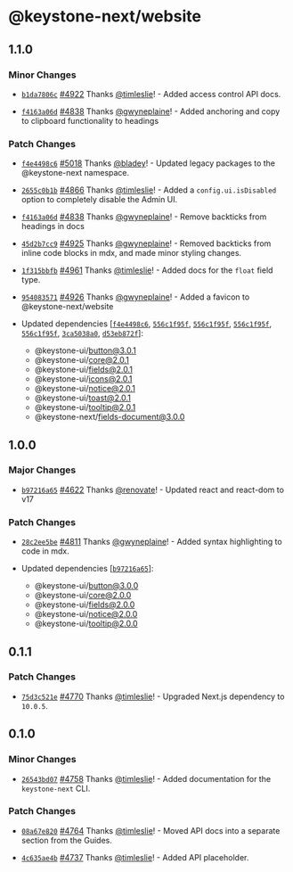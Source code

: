# @keystone-next/website

## 1.1.0

### Minor Changes

- [`b1da7806c`](https://github.com/keystonejs/keystone/commit/b1da7806c0e82f676de5bc51595069be71b86331) [#4922](https://github.com/keystonejs/keystone/pull/4922) Thanks [@timleslie](https://github.com/timleslie)! - Added access control API docs.

* [`f4163a06d`](https://github.com/keystonejs/keystone/commit/f4163a06d27fcb106a0159711010e0087eebc945) [#4838](https://github.com/keystonejs/keystone/pull/4838) Thanks [@gwyneplaine](https://github.com/gwyneplaine)! - Added anchoring and copy to clipboard functionality to headings

### Patch Changes

- [`f4e4498c6`](https://github.com/keystonejs/keystone/commit/f4e4498c6e4c7301288f23048f4aad3c492985c7) [#5018](https://github.com/keystonejs/keystone/pull/5018) Thanks [@bladey](https://github.com/bladey)! - Updated legacy packages to the @keystone-next namespace.

* [`2655c0b1b`](https://github.com/keystonejs/keystone/commit/2655c0b1bf714d80d46e1ff4e414b4bce474c23d) [#4866](https://github.com/keystonejs/keystone/pull/4866) Thanks [@timleslie](https://github.com/timleslie)! - Added a `config.ui.isDisabled` option to completely disable the Admin UI.

- [`f4163a06d`](https://github.com/keystonejs/keystone/commit/f4163a06d27fcb106a0159711010e0087eebc945) [#4838](https://github.com/keystonejs/keystone/pull/4838) Thanks [@gwyneplaine](https://github.com/gwyneplaine)! - Remove backticks from headings in docs

* [`45d2b7cc9`](https://github.com/keystonejs/keystone/commit/45d2b7cc9b56a73c68f424cffc5cf143dfc9caa9) [#4925](https://github.com/keystonejs/keystone/pull/4925) Thanks [@gwyneplaine](https://github.com/gwyneplaine)! - Removed backticks from inline code blocks in mdx, and made minor styling changes.

- [`1f315bbfb`](https://github.com/keystonejs/keystone/commit/1f315bbfb750d9570d7969aa0c9349e6a7d427e4) [#4961](https://github.com/keystonejs/keystone/pull/4961) Thanks [@timleslie](https://github.com/timleslie)! - Added docs for the `float` field type.

* [`954083571`](https://github.com/keystonejs/keystone/commit/954083571d8ca8c3b37deb8332f911c4cc755f89) [#4926](https://github.com/keystonejs/keystone/pull/4926) Thanks [@gwyneplaine](https://github.com/gwyneplaine)! - Added a favicon to @keystone-next/website

* Updated dependencies [[`f4e4498c6`](https://github.com/keystonejs/keystone/commit/f4e4498c6e4c7301288f23048f4aad3c492985c7), [`556c1f95f`](https://github.com/keystonejs/keystone/commit/556c1f95f287035493704d6f5d9744fd5e9774b6), [`556c1f95f`](https://github.com/keystonejs/keystone/commit/556c1f95f287035493704d6f5d9744fd5e9774b6), [`556c1f95f`](https://github.com/keystonejs/keystone/commit/556c1f95f287035493704d6f5d9744fd5e9774b6), [`556c1f95f`](https://github.com/keystonejs/keystone/commit/556c1f95f287035493704d6f5d9744fd5e9774b6), [`3ca5038a0`](https://github.com/keystonejs/keystone/commit/3ca5038a021105a7452f4e7a4641107caa4ffe3a), [`d53eb872f`](https://github.com/keystonejs/keystone/commit/d53eb872ffb0396fcdcae34c380acf9739c8ca5d)]:
  - @keystone-ui/button@3.0.1
  - @keystone-ui/core@2.0.1
  - @keystone-ui/fields@2.0.1
  - @keystone-ui/icons@2.0.1
  - @keystone-ui/notice@2.0.1
  - @keystone-ui/toast@2.0.1
  - @keystone-ui/tooltip@2.0.1
  - @keystone-next/fields-document@3.0.0

## 1.0.0

### Major Changes

- [`b97216a65`](https://github.com/keystonejs/keystone/commit/b97216a6526fffcca8232d86b115c28cb19587bf) [#4622](https://github.com/keystonejs/keystone/pull/4622) Thanks [@renovate](https://github.com/apps/renovate)! - Updated react and react-dom to v17

### Patch Changes

- [`28c2ee5be`](https://github.com/keystonejs/keystone/commit/28c2ee5bee5866c90c6f114e9120f57434f552fe) [#4811](https://github.com/keystonejs/keystone/pull/4811) Thanks [@gwyneplaine](https://github.com/gwyneplaine)! - Added syntax highlighting to code in mdx.

- Updated dependencies [[`b97216a65`](https://github.com/keystonejs/keystone/commit/b97216a6526fffcca8232d86b115c28cb19587bf)]:
  - @keystone-ui/button@3.0.0
  - @keystone-ui/core@2.0.0
  - @keystone-ui/fields@2.0.0
  - @keystone-ui/notice@2.0.0
  - @keystone-ui/tooltip@2.0.0

## 0.1.1

### Patch Changes

- [`75d3c521e`](https://github.com/keystonejs/keystone/commit/75d3c521e4f1f0a1eec9bc91319839a2afc000e0) [#4770](https://github.com/keystonejs/keystone/pull/4770) Thanks [@timleslie](https://github.com/timleslie)! - Upgraded Next.js dependency to `10.0.5`.

## 0.1.0

### Minor Changes

- [`26543bd07`](https://github.com/keystonejs/keystone/commit/26543bd0752c470e336d61644c14e6a5333f65c0) [#4758](https://github.com/keystonejs/keystone/pull/4758) Thanks [@timleslie](https://github.com/timleslie)! - Added documentation for the `keystone-next` CLI.

### Patch Changes

- [`08a67e820`](https://github.com/keystonejs/keystone/commit/08a67e820ff3f8ce22ba3fb57d1730202b18fddf) [#4764](https://github.com/keystonejs/keystone/pull/4764) Thanks [@timleslie](https://github.com/timleslie)! - Moved API docs into a separate section from the Guides.

- [`4c635ae4b`](https://github.com/keystonejs/keystone/commit/4c635ae4bb5a4c4b5525103b55b145db7a443a63) [#4737](https://github.com/keystonejs/keystone/pull/4737) Thanks [@timleslie](https://github.com/timleslie)! - Added API placeholder.
